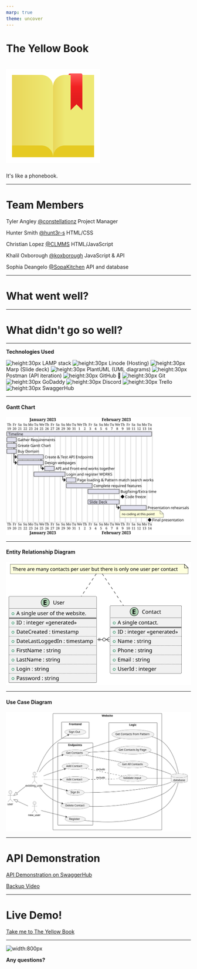 ```yaml
---
marp: true
theme: uncover
---
```


<!-- center -->

<!-- backgroundColor: #fcf99a; -->

# The Yellow Book

# ![align:center width:300px](https://raw.githubusercontent.com/constellationz/contacts/main/images/yellowbook.svg)

It's like a phonebook.

---

<!-- backgroundColor: white -->

# Team Members

Tyler Angley [@constellationz](https://github.com/constellationz) Project Manager

Hunter Smith [@hunt3r-s](https://github.com/hunt3r-s) HTML/CSS

Christian Lopez [@CLMMS](https://github.com/CLMMS) HTML/JavaScript

Khalil Oxborough [@koxborough](https://github.com/koxborough) JavaScript & API

Sophia Deangelo [@SopaKitchen](https://github.com/SopaKitchen) API and database

---

# What went well?
 
---
 

# What didn't go so well?
 
---
**Technologies Used**

![height:30px](../logos/linux.svg) LAMP stack
![height:30px](../logos/linode.svg) Linode (Hosting)
![height:30px](../logos/marp.png) Marp (Slide deck)
![height:30px](../logos/plantuml.png) PlantUML (UML diagrams)
![height:30px](../logos/postman.png) Postman (API iteration)
![height:30px](../logos/github.svg) GitHub 🤝 ![height:30px](../logos/git.png) Git
![height:30px](../logos/godaddy.png) GoDaddy
![height:30px](../logos/discord.svg) Discord
![height:30px](../logos/trello.svg) Trello
![height:30px](../logos/swagger.png) SwaggerHub

---

#### Gantt Chart

![height:600px](../out/docs/UMLDiagrams/gantt/gantt.svg)

---

#### Entity Relationship Diagram

![height:600px](../out/docs/UMLDiagrams/erd/ERD.svg)

---

#### Use Case Diagram

![height:600px](../out/docs/UMLDiagrams/useCase/useCase.svg)

---

# API Demonstration

[API Demonstration on SwaggerHub](https://app.swaggerhub.com/apis/SOPHIAD/Contacts/1.0.0)

[Backup Video](https://youtu.be/cpEbJRTRQvM)

---

# Live Demo!

[Take me to The Yellow Book](http://test.theyellowbookcop4331.com)

---


![width:800px](https://sciphile.org/sites/default/files/users/guy/media/PhoneBooks.jpg)

 **Any questions?**

